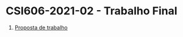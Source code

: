 # **CSI606-2021-02 - Trabalho Final**

<!-- 
Este documento deverá ser substituído pela estrutura definida pelos modelos a seguir, conforme o andamento do trabalho:
-->

1. [Proposta de trabalho](./01-proposal.md)

<!--
1. [Andamento/resultados](./02-final-version.md)
-->
